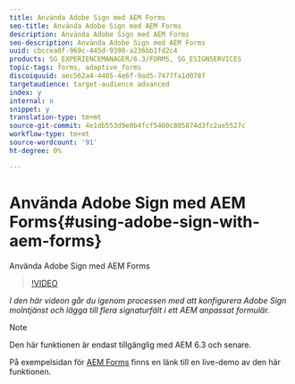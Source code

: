 ```yaml
---
title: Använda Adobe Sign med AEM Forms
seo-title: Använda Adobe Sign med AEM Forms
description: Använda Adobe Sign med AEM Forms
seo-description: Använda Adobe Sign med AEM Forms
uuid: cbccea0f-969c-445d-9390-a236bb1fd2c4
products: SG_EXPERIENCEMANAGER/6.3/FORMS, SG_ESIGNSERVICES
topic-tags: forms, adaptive_forms
discoiquuid: aec562a4-4405-4e6f-9ad5-7477fa1d078f
targetaudience: target-audience advanced
index: y
internal: n
snippet: y
translation-type: tm+mt
source-git-commit: 4e1db553d9e8b4fcf5460c805874d3fc2ae5527c
workflow-type: tm+mt
source-wordcount: '91'
ht-degree: 0%

---
```



# Använda Adobe Sign med AEM Forms{#using-adobe-sign-with-aem-forms}

Använda Adobe Sign med AEM Forms

>[!VIDEO](https://video.tv.adobe.com/v/18696?quality=9&learn=on)

*I den här videon går du igenom processen med att konfigurera Adobe Sign molntjänst och lägga till flera signaturfält i ett AEM anpassat formulär.*

>[!NOTE]
>
>Den här funktionen är endast tillgänglig med AEM 6.3 och senare.

På exempelsidan för [AEM Forms](https://forms.enablementadobe.com/content/samples/samples.html?query=0) finns en länk till en live-demo av den här funktionen.
